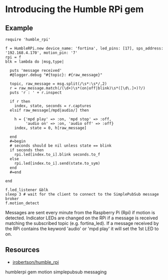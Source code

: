 # Introducing the Humble RPi gem

## Example

    require 'humble_rpi'

    f = HumbleRPi.new device_name: 'fortina', led_pins: [17], sps_address: '192.168.4.170', motion_pin: '7'
    rpi = f
    blk = lambda do |msg,type|

      puts 'message received'
      #@logger.debug "#{topic}: #{raw_message}"

      topic, raw_message = msg.split(/\s*:\s*/,2)
      r = raw_message.match(/(\d+)\s*(on|off|blink)\s*([\d\.]+)?/)
      puts 'r : ' + r.inspect

      if r then
        index, state, seconds = r.captures
      elsif raw_message[/mpd|audio/] then
        
        h = {'mpd play' => :on, 'mpd stop' => :off, 
             'audio on' => :on, 'audio off' => :off}
        index, state = 0, h[raw_message]
        
      end
      #=begin                    
      # seconds should be nil unless state == blink
      if seconds then            
        rpi.led[index.to_i].blink seconds.to_f
      else
        rpi.led[index.to_i].send(state.to_sym)
      end
      #=end          

    end

    f.led_listener &blk
    sleep 3 # wait for the client to connect to the SimplePubSub message broker
    f.motion_detect

Messages are sent every minute from the Raspberry Pi (Rpi) if motion is detected. Indicator LEDs are changed on the RPi if a message is received matching the subscribed topic (e.g. fortina_led). If a message received by the RPi contains the keyword 'audio' or 'mpd play' it will set the 1st LED to on.

## Resources

* [jrobertson/humble_rpi](https://github.com/jrobertson/humble_rpi)

humblerpi gem motion simplepubsub messaging
